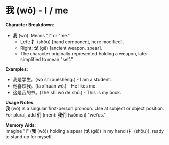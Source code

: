# **我 (wǒ) - I / me**

**Character Breakdown**:  
- **我** (wǒ): Means "I" or "me."
  - Left: **扌** (shǒu) [hand component, here modified].
  - Right: **戈** (gē) [ancient weapon, spear].
  - The character originally represented holding a weapon, later simplified to mean "self."

**Examples**:  
- 我是学生。(wǒ shì xuéshēng.) - I am a student.  
- 他喜欢我。(tā xǐhuān wǒ.) - He likes me.  
- 这是我的书。(zhè shì wǒ de shū.) - This is my book.

**Usage Notes**:  
**我** (wǒ) is a singular first-person pronoun. Use at subject or object position. For plural, add **们** (men): **我们** (wǒmen) "we/us."

**Memory Aids**:  
Imagine "I" (**我** (wǒ)) holding a spear (**戈** (gē)) in my hand (**扌** (shǒu)), ready to stand up for myself.
